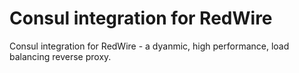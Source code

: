 # Consul integration for RedWire

Consul integration for RedWire - a dyanmic, high performance, load balancing reverse proxy.

